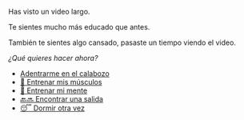 Has visto un video largo.

Te sientes mucho más educado que antes.

También te sientes algo cansado, pasaste un tiempo viendo el video.

_¿Qué quieres hacer ahora?_

- [Adentrarme en el calabozo](../1/1.md)
- [💪 Entrenar mis músculos](0-1A.md)
- [📖 Entrenar mi mente](0-1B.md)
- [🔙🔜 Encontrar una salida](../3/1.md)
- [😴 Dormir otra vez](../../../README.md)
